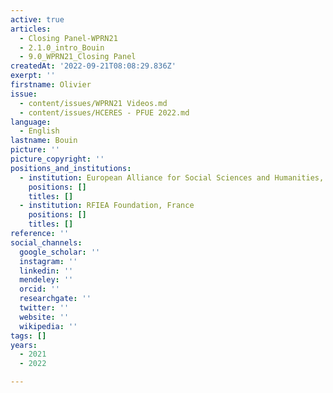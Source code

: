 ```yaml
---
active: true
articles:
  - Closing Panel-WPRN21
  - 2.1.0_intro_Bouin
  - 9.0_WPRN21_Closing Panel
createdAt: '2022-09-21T08:08:29.836Z'
exerpt: ''
firstname: Olivier
issue:
  - content/issues/WPRN21 Videos.md
  - content/issues/HCERES - PFUE 2022.md
language:
  - English
lastname: Bouin
picture: ''
picture_copyright: ''
positions_and_institutions:
  - institution: European Alliance for Social Sciences and Humanities, France
    positions: []
    titles: []
  - institution: RFIEA Foundation, France
    positions: []
    titles: []
reference: ''
social_channels:
  google_scholar: ''
  instagram: ''
  linkedin: ''
  mendeley: ''
  orcid: ''
  researchgate: ''
  twitter: ''
  website: ''
  wikipedia: ''
tags: []
years:
  - 2021
  - 2022

---
```

